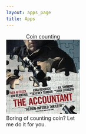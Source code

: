 ```yaml
---
layout: apps_page
title: Apps
---
```


<div style="width: 200px;">
<a style="text-decoration:none" href="/apps/coin_counting/coin_counting.html">
    <div style="text-align: center">
        <label style="cursor: pointer;" for="app_image">Coin counting</label><br>
    </div>
    <div class="tooltip">
        <img id="app_image" src="/apps/coin_counting/coin_couting_profile.jpeg" width="200px" alt="App proflie" style="cursor:pointer;">
        <span class="tooltiptext">Boring of counting coin? Let me do it for you.</span>
    </div>
</a>
</div>
